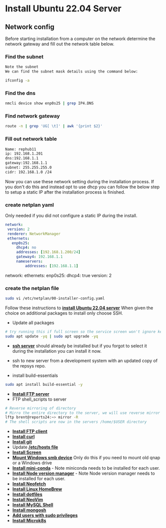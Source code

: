 # Install Ubuntu 22.04 Server

## Network config

Before starting installation from a computer on the network determine the network gateway and fill out the network table below.

### Find the subnet

```bash
Note the subnet
We can find the subnet mask details using the command below:

ifconfig -a

```
### Find the dns

```bash
nmcli device show enp0s25 | grep IP4.DNS
```

### Find network gateway
```bash
route -n | grep 'UG[ \t]' | awk '{print $2}'
```

### Fill out network table
```bash
Name: rephub11
ip: 192.168.1.201
dns:192.168.1.1
gateway:192.168.1.1
subnet: 255.255.255.0
cidr: 192.168.1.0 /24
```

Now you can use these network setting during the installation process. If you don't do this and instead opt to use dhcp you can follow the below step to setup a static IP after the installation process is finished. 


### create netplan yaml

Only needed if you did not configure a static IP during the install. 
```yaml
network:
 version: 2
 renderer: NetworkManager
 ethernets:
   enp0s25:
     dhcp4: no
     addresses: [192.168.1.200/24]
     gateway4: 192.168.1.1
     nameservers:
         addresses: [192.168.1.1]
```

network:
  ethernets:
    enp0s25:
      dhcp4: true
  version: 2
  
### create the netplan file

```bash
sudo vi /etc/netplan/00-installer-config.yaml
```

Follow these instructions to **[install Ubuntu 22.04 server](https://ostechnix.com/install-ubuntu-server/)**
When given the choice on additional packages to install only choose SSH.

- Update all packages

```bash
# try running this if full screen so the service screen won't ignore keystrokes
sudo apt update -yq | sudo apt upgrade -yq
```


- **[ssh server](../ssh/ssh.md)** should already be installed but if you forgot to select it during the installation you can install it now.

- ssh to new server from a development system with an updated copy of the repsys repo.
 
- install build-essentials

```bash
sudo apt install build-essential -y
```
- **[Install FTP server](../ftp/vsftpd-server.md)**
- FTP shell_scripts to server
```bash
# Reverse mirroring of directory
# Mirro the entire directory to the server, we will use reverse mirror command.
lftp brent@reports24:~> mirror -R
# The shell scripts are now in the servers /home/$USER directory
```
- **[Install FTP client](../ftp/ftp-client.md)**
- **[Install curl](./../curl/install-curl.md)**
- **[Install git](../git/git.md)** 
- Update **[/etc/hosts file](../hosts/hosts.md)**
- **[Install Screen](../screen/install-screen.md)**
- **[Mount Windows smb device](../smb/mount-smb.md)** Only do this if you need to mount old qnap or a Windows drive
- **[Install mini-conda](../conda/miniconda-install.md)** - Note miniconda needs to be installed for each user.
- **[Install Node version manager](../nvm/install-node-version-manager.md)** - Note Node version manager needs to be installed for each user.
- **[Install Neofetch](../neofetch/install-neofetch.md)**
- **[Install Linux HomeBrew](../homebrew/homebrew-install.md)**
- **[Install dotfiles](../dotfiles/install-dotfiles.md)**
- **[Install NeoVim](../neovim/install-neovim.md)**
- **[Install MySQL Shell](../mysql/mysql-shell.md)**
- **[Install mongosh](../mongosh/install-mongosh.md)**
- **[Add users with sudo privileges](./create-user.md)**
- **[Install Microk8s](../../reports/k8s/microk8s_1.28_install.md)**

